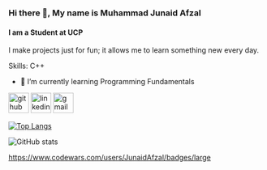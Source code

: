### Hi there 👋,  My name is Muhammad Junaid Afzal
#### I am a Student at UCP
I make projects just for fun; it allows me to learn something new every day.

Skills: C++

- 🌱 I’m currently learning Programming Fundamentals 


[<img src='https://cdn.jsdelivr.net/npm/simple-icons@3.0.1/icons/github.svg' alt='github' height='40'>](https://github.com/junii03)  [<img src='https://cdn.jsdelivr.net/npm/simple-icons@3.0.1/icons/linkedin.svg' alt='linkedin' height='40'>](https://www.linkedin.com/in/muhammad-junaid-afzal2003/)  [<img src='https://cdn.jsdelivr.net/npm/simple-icons@3.0.1/icons/gmail.svg' alt='gmail' height='40'>](https://mail.google.com/mail/?view=cm&fs=1&to=junaidafzal2013@gmail.com&su=SUBJECT&body=BODY)

[![Top Langs](https://github-readme-stats.vercel.app/api/top-langs/?username=junii03)](https://github.com/anuraghazra/github-readme-stats)

![GitHub stats](https://github-readme-stats.vercel.app/api?username=junii03&show_icons=true)  

https://www.codewars.com/users/JunaidAfzal/badges/large

